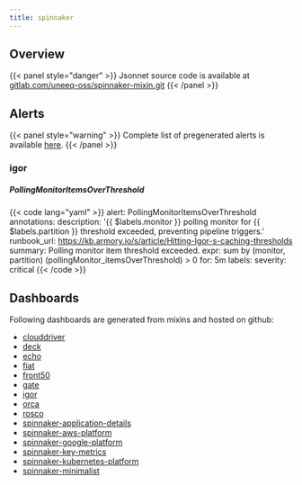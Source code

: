 ```yaml
---
title: spinnaker
---
```


## Overview



{{< panel style="danger" >}}
Jsonnet source code is available at [gitlab.com/uneeq-oss/spinnaker-mixin.git](https://gitlab.com/uneeq-oss/spinnaker-mixin.git)
{{< /panel >}}

## Alerts

{{< panel style="warning" >}}
Complete list of pregenerated alerts is available [here](https://github.com/monitoring-mixins/website/blob/master/assets/spinnaker/alerts.yaml).
{{< /panel >}}

### igor

##### PollingMonitorItemsOverThreshold

{{< code lang="yaml" >}}
alert: PollingMonitorItemsOverThreshold
annotations:
  description: '{{ $labels.monitor }} polling monitor for {{ $labels.partition }}
    threshold exceeded, preventing pipeline triggers.'
  runbook_url: https://kb.armory.io/s/article/Hitting-Igor-s-caching-thresholds
  summary: Polling monitor item threshold exceeded.
expr: sum by (monitor, partition) (pollingMonitor_itemsOverThreshold) > 0
for: 5m
labels:
  severity: critical
{{< /code >}}
 
## Dashboards
Following dashboards are generated from mixins and hosted on github:


- [clouddriver](https://github.com/monitoring-mixins/website/blob/master/assets/spinnaker/dashboards/clouddriver.json)
- [deck](https://github.com/monitoring-mixins/website/blob/master/assets/spinnaker/dashboards/deck.json)
- [echo](https://github.com/monitoring-mixins/website/blob/master/assets/spinnaker/dashboards/echo.json)
- [fiat](https://github.com/monitoring-mixins/website/blob/master/assets/spinnaker/dashboards/fiat.json)
- [front50](https://github.com/monitoring-mixins/website/blob/master/assets/spinnaker/dashboards/front50.json)
- [gate](https://github.com/monitoring-mixins/website/blob/master/assets/spinnaker/dashboards/gate.json)
- [igor](https://github.com/monitoring-mixins/website/blob/master/assets/spinnaker/dashboards/igor.json)
- [orca](https://github.com/monitoring-mixins/website/blob/master/assets/spinnaker/dashboards/orca.json)
- [rosco](https://github.com/monitoring-mixins/website/blob/master/assets/spinnaker/dashboards/rosco.json)
- [spinnaker-application-details](https://github.com/monitoring-mixins/website/blob/master/assets/spinnaker/dashboards/spinnaker-application-details.json)
- [spinnaker-aws-platform](https://github.com/monitoring-mixins/website/blob/master/assets/spinnaker/dashboards/spinnaker-aws-platform.json)
- [spinnaker-google-platform](https://github.com/monitoring-mixins/website/blob/master/assets/spinnaker/dashboards/spinnaker-google-platform.json)
- [spinnaker-key-metrics](https://github.com/monitoring-mixins/website/blob/master/assets/spinnaker/dashboards/spinnaker-key-metrics.json)
- [spinnaker-kubernetes-platform](https://github.com/monitoring-mixins/website/blob/master/assets/spinnaker/dashboards/spinnaker-kubernetes-platform.json)
- [spinnaker-minimalist](https://github.com/monitoring-mixins/website/blob/master/assets/spinnaker/dashboards/spinnaker-minimalist.json)
